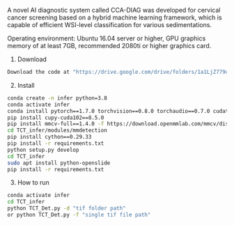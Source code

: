 
A novel AI diagnostic system called CCA-DIAG was developed for cervical cancer screening based on a hybrid machine learning framework, which is capable of efficient WSI-level classification for various sedimentations.

Operating environment: 
Ubuntu 16.04 server or higher, 
GPU graphics memory of at least 7GB, recommended 2080ti or higher graphics card.

1. Download
```bash
Download the code at "https://drive.google.com/drive/folders/1a1LjZ779uyJx3gs7OJ4K1DCrwaoeACWy?usp=drive_link"
```
2. Install

```bash
conda create -n infer python=3.8
conda activate infer
conda install pytorch==1.7.0 torchvision==0.8.0 torchaudio==0.7.0 cudatoolkit=10.2 -c pytorch
pip install cupy-cuda102==8.5.0
pip install mmcv-full==1.4.0 -f https://download.openmmlab.com/mmcv/dist/cu102/torch1.7.0/index.html
cd TCT_infer/modules/mmdetection
pip install cython==0.29.33
pip install -r requirements.txt
python setup.py develop
cd TCT_infer
sudo apt install python-openslide
pip install -r requirements.txt
```

3. How to run

```bash
conda activate infer
cd TCT_infer
python TCT_Det.py -d "tif folder path"
or python TCT_Det.py -f "single tif file path"
```
